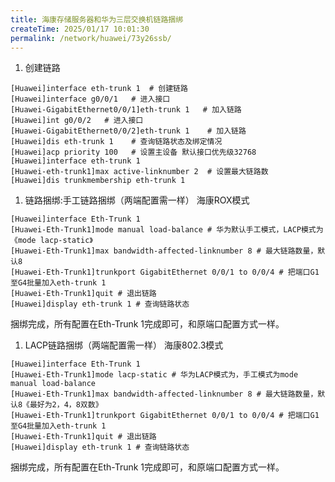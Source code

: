 ```yaml
---
title: 海康存储服务器和华为三层交换机链路捆绑
createTime: 2025/01/17 10:01:30
permalink: /network/huawei/73y26ssb/
---
```

1. 创建链路

```shell
[Huawei]interface eth-trunk 1  # 创建链路
[Huawei]interface g0/0/1   # 进入接口
[Huawei-GigabitEthernet0/0/1]eth-trunk 1   # 加入链路
[Huawei]int g0/0/2   # 进入接口
[Huawei-GigabitEthernet0/0/2]eth-trunk 1    # 加入链路
[Huawei]dis eth-trunk 1    # 查询链路状态及绑定情况
[Huawei]acp priority 100   # 设置主设备 默认接口优先级32768
[Huawei]interface eth-trunk 1
[Huawei-eth-trunk1]max active-linknumber 2  # 设置最大链路数
[Huawei]dis trunkmembership eth-trunk 1
```

 

1. 链路捆绑:手工链路捆绑（两端配置需一样） 海康ROX模式

```shell
[Huawei]interface Eth-Trunk 1
[Huawei-Eth-Trunk1]mode manual load-balance # 华为默认手工模式，LACP模式为《mode lacp-static》
[Huawei-Eth-Trunk1]max bandwidth-affected-linknumber 8 # 最大链路数量，默认8
[Huawei-Eth-Trunk1]trunkport GigabitEthernet 0/0/1 to 0/0/4 # 把端口G1至G4批量加入eth-trunk 1
[Huawei-Eth-Trunk1]quit # 退出链路
[Huawei]display eth-trunk 1 # 查询链路状态
```

 

捆绑完成，所有配置在Eth-Trunk 1完成即可，和原端口配置方式一样。

 

1. LACP链路捆绑（两端配置需一样） 海康802.3模式

```shell
[Huawei]interface Eth-Trunk 1
[Huawei-Eth-Trunk1]mode lacp-static # 华为LACP模式为，手工模式为mode manual load-balance
[Huawei-Eth-Trunk1]max bandwidth-affected-linknumber 8 # 最大链路数量，默认8《最好为2，4，8双数》
[Huawei-Eth-Trunk1]trunkport GigabitEthernet 0/0/1 to 0/0/4 # 把端口G1至G4批量加入eth-trunk 1
[Huawei-Eth-Trunk1]quit # 退出链路
[Huawei]display eth-trunk 1 # 查询链路状态
```

 

捆绑完成，所有配置在Eth-Trunk 1完成即可，和原端口配置方式一样。

 